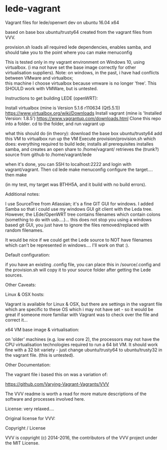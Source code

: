 # lede-vagrant
Vagrant files for lede/openwrt dev on ubuntu 16.04 x64

based on base box ubuntu/trusty64
created from the vagrant files from VVV.

provision.sh loads all required lede dependencies, enables samba, and should take you to the point where you can
make menuconfig


This is tested only in my vagrant environment on Windows 10, using virtualbox.
(i ma not have set the base image correctly for other virtualisation suppliers).
Note: on windows, in the past, i have had conflicts between VMware and virtualbox;  
this machine I choose virtualbox because vmware is no longer 'free'.
This SHOULD work with VMWare, but is untested.


Instructions to get building LEDE (openWRT):

Install virtualbox (mine is Version 5.1.6 r110634 (Qt5.5.1))
https://www.virtualbox.org/wiki/Downloads
Install vagrant (mine is 'Installed Version: 1.8.5')
https://www.vagrantup.com/downloads.html
Clone this repo into a folder.
cd to the folder, and run 
vagrant up

what this should do (in theory):
download the base box ubuntu/trusty64
add this VM to virtualbox
run up the VM
Execute provision/provision.sh
	which does:
	everything required to build lede;
	installs all prerequisites
	installes samba, and creates an open share to /home/vagrant/
	retrieves the (trunk?) source from github to /home/vagrant/lede
	
when it's done, you can SSH to localhost:2222 and login with vagrant/vagrant.
Then 
cd lede
make menuconfig
configure the target....
then 
make

(in my test, my target was BTHH5A, and it build with no build errors).



Additional notes:

I use SourceTree from Atlassian; it's a fine GIT GUI for windows.
I added Samba so that i could use my windows GUI git client with the Leda tree.
However, the LEde/OpenWRT tree contains filenames which contain colons 
(something to do with usb....)...  this does not stop you using a windows based git GUI, 
you just have to ignore the files removed/replaced with random filenames.

It would be nice if we could get the Lede source to NOT have filenames which can't be 
represented in windows....  I'll work on that :).

Default configuration:

if you have an existing .config file, you can place this in <root folder>/source/.config
and the provision.sh will copy it to your source folder after getting the Lede sources.


Other Caveats:

Linux & OSX hosts:

Vagrant is available for Linux & OSX,  but there are settings in the vagrant file which 
are specific to these OS which i may not have set - so it would be great if someone more
familiar with Vagrant was to check over the file and correct it...

x64 VM base image & virtualisation:

on 'older' machines (e.g. low end core 2), the processors may not have the CPU virtualisation 
technologies required to run a 64 bit VM.  It should work fine with a 32 bit variety - just change
ubuntu/trusty64 to ubuntu/trusty32 in the vagrant file.  (this is untested).

Other Documentation:

The vagrant file i based this on was a variation of:

https://github.com/Varying-Vagrant-Vagrants/VVV

The VVV readme is worth a read for more mature descriptions of the software and processes involved here.


License: very relaxed....

Original license for VVV:

Copyright / License

VVV is copyright (c) 2014-2016, the contributors of the VVV project under the MIT License.

